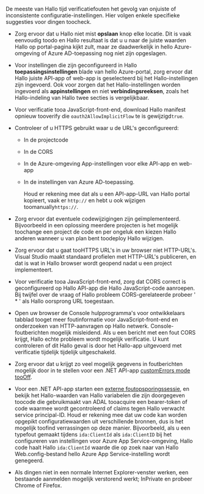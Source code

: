 De meeste van Hallo tijd verificatiefouten het gevolg van onjuiste of inconsistente configuratie-instellingen. Hier volgen enkele specifieke suggesties voor dingen toocheck.

* Zorg ervoor dat u Hallo niet mist **opslaan** knop elke locatie. Dit is vaak eenvoudig toodo en Hallo resultaat is dat u u naar de juiste waarden Hallo op portal-pagina kijkt zult, maar ze daadwerkelijk in hello Azure-omgeving of Azure AD-toepassing nog niet zijn opgeslagen.
* Voor instellingen die zijn geconfigureerd in Hallo **toepassingsinstellingen** blade van hello Azure-portal, zorg ervoor dat Hallo juiste API-app of web-app is geselecteerd bij het Hallo-instellingen zijn ingevoerd.  Ook voor zorgen dat het Hallo-instellingen worden ingevoerd als **appinstellingen** en niet **verbindingsreeksen**, zoals het Hallo-indeling van Hallo twee secties is vergelijkbaar.
* Voor verificatie tooa JavaScript-front-end, download Hallo manifest opnieuw tooverify die `oauth2AllowImplicitFlow` te is gewijzigd`true`.
* Controleer of u HTTPS gebruikt waar u de URL's geconfigureerd:
  
  * In de projectcode
  * In de CORS
  * In de Azure-omgeving App-instellingen voor elke API-app en web-app
  * In de instellingen van Azure AD-toepassing.
    
    Houd er rekening mee dat als u een API-app-URL van Hallo portal kopieert, vaak er `http://` en hebt u ook wijzigen toomanually`https://`.
* Zorg ervoor dat eventuele codewijzigingen zijn geïmplementeerd. Bijvoorbeeld in een oplossing meerdere projecten is het mogelijk toochange een project de code en per ongeluk een kiezen Hallo anderen wanneer u van plan bent toodeploy Hallo wijzigen.
* Zorg ervoor dat u gaat tooHTTPS URL's in uw browser niet HTTP-URL's. Visual Studio maakt standaard profielen met HTTP-URL's publiceren, en dat is wat in Hallo browser wordt geopend nadat u een project implementeert.
* Voor verificatie tooa JavaScript-front-end, zorg dat CORS correct is geconfigureerd op Hallo API-app die Hallo JavaScript-code aanroepen. Bij twijfel over de vraag of Hallo probleem CORS-gerelateerde probeer ' * ' als Hallo oorsprong URL toegestaan. 
* Open uw browser de Console hulpprogramma's voor ontwikkelaars tabblad tooget meer foutinformatie voor JavaScript-front-end en onderzoeken van HTTP-aanvragen op Hallo netwerk. Console-foutberichten mogelijk misleidend. Als u een bericht met een fout CORS krijgt, Hallo echte probleem wordt mogelijk verificatie. U kunt controleren of dit Hallo geval is door het Hallo-app uitgevoerd met verificatie tijdelijk tijdelijk uitgeschakeld.
* Zorg ervoor dat u krijgt zo veel mogelijk gegevens in foutberichten mogelijk door in te stellen voor een .NET API-app [customErrors mode tooOff](../articles/app-service-web/web-sites-dotnet-troubleshoot-visual-studio.md#remoteview).
* Voor een .NET API-app starten een [externe foutopsporingssessie](../articles/app-service-web/web-sites-dotnet-troubleshoot-visual-studio.md#remotedebug), en bekijk het Hallo-waarden van Hallo variabelen die zijn doorgegeven toocode die gebruikmaakt van ADAL tooacquire een bearer-token of code waarmee wordt gecontroleerd of claims tegen Hallo verwacht service principal-ID. Houd er rekening mee dat uw code kan worden opgepikt configuratiewaarden uit verschillende bronnen, dus is het mogelijk toofind verrassingen op deze manier. Bijvoorbeeld, als u een typefout gemaakt tijdens `ida:ClientId` als `ida:ClientID` bij het configureren van instellingen voor Azure App Service-omgeving, Hallo code haalt Hallo `ida:ClientId` waarde die op zoek naar van Hallo Web.config-bestand hello Azure App Service-instelling wordt genegeerd. 
* Als dingen niet in een normale Internet Explorer-venster werken, een bestaande aanmelden mogelijk verstorend werkt; InPrivate en probeer Chrome of Firefox.


